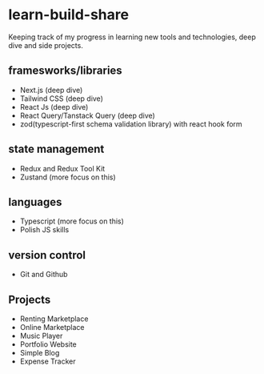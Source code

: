 # learn-build-share

Keeping track of my progress in learning new tools and technologies, deep dive and side projects.

## framesworks/libraries

- Next.js (deep dive)
- Tailwind CSS (deep dive)
- React Js (deep dive)
- React Query/Tanstack Query (deep dive)
- zod(typescript-first schema validation library) with react hook form

## state management

- Redux and Redux Tool Kit
- Zustand (more focus on this)

## languages

- Typescript (more focus on this)
- Polish JS skills

## version control

- Git and Github

## Projects

- Renting Marketplace
- Online Marketplace
- Music Player
- Portfolio Website
- Simple Blog
- Expense Tracker

